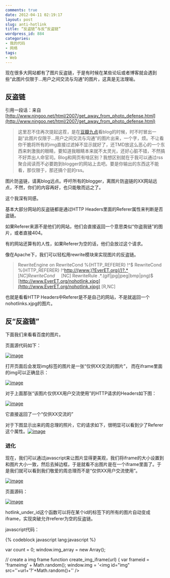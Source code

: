```yaml
---
comments: true
date: 2012-04-11 02:19:17
layout: post
slug: anti-hotlink
title: “反盗链”与反“反盗链”
wordpress_id: 884
categories:
- 我的代码
- 网络
tags:
- Web
---
```


现在很多大网站都有了图片反盗链，于是有时候在某些论坛或者博客就会遇到些“此图片仅限于…用户之间交流与沟通”的图片，这真是无法理喻。


## 反盗链


引用一段话：来自[http://www.ningoo.net/html/2007/get_away_from_photo_defense.html](http://www.ningoo.net/html/2007/get_away_from_photo_defense.html)


> 这里忍不住再次提起这茬，是在[豆瓣九点](http://9.douban.com/)看blog的时候，时不时冒出一副“此图片仅限于…用户之间交流与沟通”的图片出来，一个字，烦。不让看你干脆将所有的img直接过滤掉不显示就好了，还TMD放这么恶心的一个东西来刺激我的眼睛，要知道我眼睛本来就不太灵光，还好心脏不错，不然搞不好弄出人命官司。Blog和网页有啥区别？我想区别就在于我可以通过rss聚合阅读而不必要跑到blogger的网站上去吧。要是你输出的东西这不能看，那仅限于，那还搞个屁的rss。

图片防盗链，请离blog远点。呼吁所有的blogger，离图片防盗链的XX网站远点，不然，你们的内容再好，也只能敬而远之了。


这个我深有同感。

<!-- more -->

基本大部分网站的反盗链都是通过HTTP Headers里面的Referer属性来判断是否盗链。

如果Referer来源不是他们的网站，他们会直接返回一个意思类似“你盗我链”的图片，或者直接404。

有的网站还算有的人性，如果Referer为空的话，他们会放过这个请求。

像在Apache下，我们可以轻松用rewrite模块来实现图片的反盗链。


> RewriteEngine on
RewriteCond %{HTTP_REFERER} !^$
RewriteCond %{HTTP_REFERER} !^[http://(www\.)?EverET.org(/)?.*](http://(www\.)?EverET.org(/)?.*)$     [NC]
RewriteCond %{HTTP_REFERER} !^[http://(www\.)?EverET.org(/)?.*](http://(www\.)?EverET.org(/)?.*)$     [NC]
RewriteRule .*\.(gif|jpg|jpeg|bmp|png)$ [http://www.EverET.org/nohotlink.xjpg](http://www.EverET.org/nohotlink.xjpg) [R,NC]


也就是看看HTTP Headers中Referer是不是自己的网站，不是就返回一个nohotlinks.xjpg的图片。


## 反“反盗链”


下面我们来看看百度的图片。

页面源代码如下：

[![image](http://everet.org/wp-content/uploads/2012/04/image_thumb2.png)](http://everet.org/wp-content/uploads/2012/04/image2.png)

打开页面后会发现img标签的图片是一张“仅供XX交流的图片”， 而在iframe里面的img可以正确显示：

[![image](http://everet.org/wp-content/uploads/2012/04/image_thumb3.png)](http://everet.org/wp-content/uploads/2012/04/image3.png)

对于上面那张“该图片仅供XX用户交流使用”的HTTP请求的Headers如下图：

[![image](http://everet.org/wp-content/uploads/2012/04/image_thumb4.png)](http://everet.org/wp-content/uploads/2012/04/image4.png)

它直接返回了一个“仅供XX交流的”

对于下图显示出来的周总理的照片，它的请求如下，很明显可以看到少了Referer这个属性。[![image](http://everet.org/wp-content/uploads/2012/04/image_thumb5.png)](http://everet.org/wp-content/uploads/2012/04/image5.png)


### 进化


现在，我们可以通过javascript来让图片显得更美观，我们将iframe的大小设置到和图片大小一致，然后去掉边框，于是就看不出图片是在一个iframe里面了。于是我们就可以看到我们敬爱的周总理而不是“仅供XX用户交流使用”。

[![image](http://everet.org/wp-content/uploads/2012/04/image_thumb6.png)](http://everet.org/wp-content/uploads/2012/04/image6.png)

页面源码：

[![image](http://everet.org/wp-content/uploads/2012/04/image_thumb7.png)](http://everet.org/wp-content/uploads/2012/04/image7.png)

hotlink_under_id这个函数可以将在某个id的标签下的所有的图片自动变成iframe，实现突破允许referer为空的反盗链。

javascript代码：


{% codeblock javascript lang:javascript %}

var count = 0;
window.img_array = new Array();

// create a img frame
function create_img_iframe(url)
{
    var frameid = 'frameimg' + Math.random();
    window.img = '<img id="img" src=\''+url+'?'+Math.random()+'\' /><script>window.onload = function() { parent.document.getElementById(\''+frameid+'\').height = document.getElementById(\'img\').height+\'px\'; }<'+'/script>';
    window.img_array[count] = window.img;
    ifr = document.createElement('iframe');
    ifr.src = "javascript:parent.img_array[" + count + "];";
    ifr.frameBorder="0";
    ifr.scrolling="no";
    ifr.width="100%";
    ifr.id = frameid;

    count++;
    return ifr;
}

// hotlink, param id is the img parent id
function hotlink_under_id(id)
{
    var div = document.getElementById(id);
    imgs = div.getElementsByTagName('img');

    while (imgs.length > 0)
    { 
        src = imgs[0].src;
        ifr = create_img_iframe(src);
        imgs[0].parentNode.replaceChild(ifr, imgs[0]);
    }
}


{% endcodeblock %}


我们来看另一个网站的反盗链。它同样也是

[![image](http://everet.org/wp-content/uploads/2012/04/image_thumb.png)](http://everet.org/wp-content/uploads/2012/04/image.png)

我们可以在[http://everet.org/2012/02/the-http-status-code.html](http://everet.org/2012/02/the-http-status-code.html)看到HTTP状态码是302Found：类似于301，但新的URL应该被视为临时性的替代，而不是永久性的。

而**301**是Moved Permanently。客户请求的文档在其他地方，新的URL在Location头中给出，浏览器应该自动地访问新的URL。

看报文是被Apache重定向了。

[![image](http://everet.org/wp-content/uploads/2012/04/image_thumb1.png)](http://everet.org/wp-content/uploads/2012/04/image1.png)
